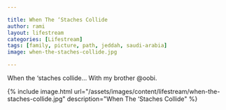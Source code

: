 ```yaml
---

title: When The ‘Staches Collide
author: rami
layout: lifestream
categories: [Lifestream]
tags: [family, picture, path, jeddah, saudi-arabia]
image: when-the-staches-collide.jpg

---
```


When the ‘staches collide… With my brother @oobi.

{% include image.html url="/assets/images/content/lifestream/when-the-staches-collide.jpg" description="When The ‘Staches Collide" %}
